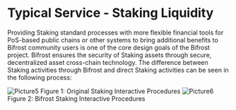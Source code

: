 # Typical Service - Staking Liquidity

Providing Staking standard processes with more flexible financial tools for PoS-based public chains or other systems to bring additional benefits to Bifrost community users is one of the core design goals of the Bifrost project. Bifrost ensures the security of Staking assets through secure, decentralized asset cross-chain technology. The difference between Staking activities through Bifrost and direct Staking activities can be seen in the following process:

<img :src="$withBase('/zh/Picture5.png')" alt="Picture5" />
                                   Figure 1: Original Staking Interactive Procedures
<img :src="$withBase('/zh/Picture6.png')" alt="Picture6" />
                                   Figure 2: Bifrost Staking Interactive Procedures
